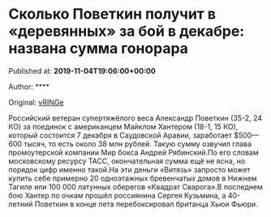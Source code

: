 
# Сколько Поветкин получит в «деревянных» за бой в декабре: названа сумма гонорара

Published at: **2019-11-04T19:06:00+00:00**

Author: ****

Original: [vRINGe](https://vringe.com/news/129221-skolko-povetkin-poluchit-v-derevyannykh-za-boy-v-dekabre-nazvana-summa-gonorara.htm)

Российский ветеран супертяжёлого веса Александр Поветкин (35-2, 24 КО) за поединок с американцем Майклом Хантером (18-1, 15 КО), который состоится 7 декабря в Саудовской Аравии, заработает $500—600 тысяч, то есть около 38 млн рублей. Такую сумму озвучил глава промоутерской компании Мир бокса Андрей Рябинский.По его словам московскому ресурсу ТАСС, окончательная сумма ещё не ясна, но порядок цифр именно такой.На эти деньги «Витязь» запросто может купить себе примерно 20 одноэтажных бревенчатых домов в Нижнем Тагиле или 100 000 латунных оберегов «Квадрат Сварога».В последнем бою Хантер по очкам прошёл россиянина Сергея Кузьмина, а 40-летний Поветкин в конце лета перебоксировал британца Хьюи Фьюри.
